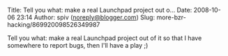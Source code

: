 Title: Tell you what: make a real Launchpad project out o...
Date: 2008-10-06 23:14
Author: spiv (noreply@blogger.com)
Slug: more-bzr-hacking/869920098526349987

Tell you what: make a real Launchpad project out of it so that I have
somewhere to report bugs, then I'll have a play ;)

